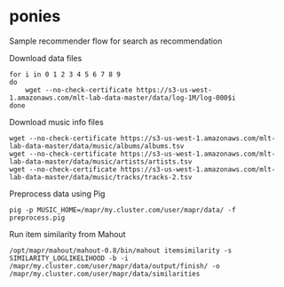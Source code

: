 ponies
======

Sample recommender flow for search as recommendation


Download data files

    for i in 0 1 2 3 4 5 6 7 8 9
    do
        wget --no-check-certificate https://s3-us-west-1.amazonaws.com/mlt-lab-data-master/data/log-1M/log-000$i
    done

Download music info files

    wget --no-check-certificate https://s3-us-west-1.amazonaws.com/mlt-lab-data-master/data/music/albums/albums.tsv
    wget --no-check-certificate https://s3-us-west-1.amazonaws.com/mlt-lab-data-master/data/music/artists/artists.tsv
    wget --no-check-certificate https://s3-us-west-1.amazonaws.com/mlt-lab-data-master/data/music/tracks/tracks-2.tsv
    
Preprocess data using Pig

    pig -p MUSIC_HOME=/mapr/my.cluster.com/user/mapr/data/ -f preprocess.pig

Run item similarity from Mahout

    /opt/mapr/mahout/mahout-0.8/bin/mahout itemsimilarity -s SIMILARITY_LOGLIKELIHOOD -b -i /mapr/my.cluster.com/user/mapr/data/output/finish/ -o /mapr/my.cluster.com/user/mapr/data/similarities

